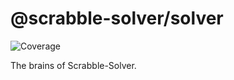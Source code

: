 # @scrabble-solver/solver

![Coverage](https://img.shields.io/badge/coverage-100%25-brightgreen.svg)

The brains of Scrabble-Solver.
